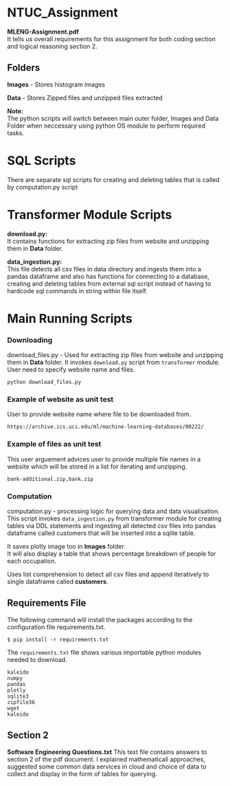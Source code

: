 # NTUC_Assignment

**MLENG-Assignment.pdf**<br /> 
It tells us overall requirements for this assignment for both coding section and logical reasoning section 2.

## Folders
**Images** - Stores histogram images

**Data** - Stores Zipped files and unzipped files extracted

**Note:**<br />
The python scripts will switch between main outer folder, Images and Data Folder when neccessary using python OS module
to perform required tasks.

# SQL Scripts
There are separate sql scripts for creating and deleting tables that is called by computation.py script

# Transformer Module Scripts
**download.py:** <br />
It contains functions for extracting zip files from website and unzipping them in **Data** folder.

**data_ingestion.py:**<br />
This file detects all csv files in data directory and ingests them into a pandas dataframe and also has functions for connecting to a database,
creating and deleting tables from external sql script instead of having to hardcode sql commands in string within file itself.


# Main Running Scripts
### Downloading
download_files.py - Used for extracting zip files from website and unzipping them in **Data** folder. It invokes ```download.py```
script from ```transformer``` module. User need to specify website name and files.

```
python download_files.py
```

### Example of website as unit test<br /> 
User to provide website name where file to be downloaded from.
```
https://archive.ics.uci.edu/ml/machine-learning-databases/00222/
```
### Example of files as unit test<br /> 
This user arguement advices user to provide multiple file names in a website which will be stored in a list
for iterating and unzipping.

```
bank-additional.zip,bank.zip
```

### Computation
computation.py - processing logic for querying data and data visualisation. <br />
This script invokes ```data_ingestion.py``` from transformer module for creating tables via DDL statements and ingesting all detected csv files
into pandas dataframe called customers that will be inserted into a sqlite table.

It saves plotly image too in **Images** folder. <br />
It will also display a table that shows percentage breakdown of people for each occupation.

Uses list comprehension to detect all csv files and append iteratively to single dataframe called **customers**.
## Requirements File
The following command will install the packages according to the configuration file requirements.txt.
```
$ pip install -r requirements.txt
```
The ```requirements.txt``` file shows various importable python modules needed to download.
```
kaleido
numpy
pandas 
plotly
sqlite3
zipfile36
wget
kaleido
```

## Section 2
**Software Engineering Questions.txt** 
This text file contains answers to section 2 of the pdf document. I explained mathematicall approaches, suggested some common data services in cloud and choice of data to collect and display in the form of tables for querying.

